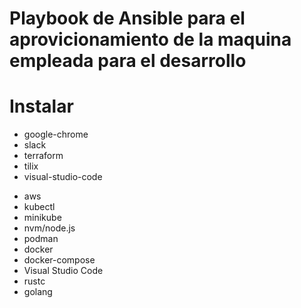 # Playbook de Ansible para el aprovicionamiento de la maquina empleada para el desarrollo



# Instalar

- google-chrome
- slack
- terraform
- tilix
- visual-studio-code
* aws
* kubectl
* minikube
* nvm/node.js
* podman
* docker
* docker-compose
* Visual Studio Code
* rustc
* golang
